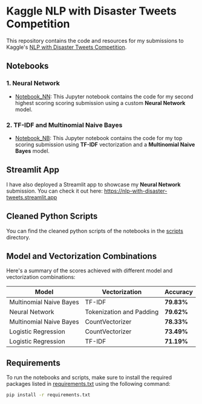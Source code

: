 # Kaggle NLP with Disaster Tweets Competition

This repository contains the code and resources for my submissions to Kaggle's [NLP with Disaster Tweets Competition](https://www.kaggle.com/c/nlp-getting-started).

## Notebooks

### 1. Neural Network
- [Notebook_NN](https://github.com/zsoltgeier/NLP-with-disaster-tweets/blob/main/Notebooks/naive_bayes_solution.ipynb): This Jupyter notebook contains the code for my second highest scoring scoring submission using a custom **Neural Network** model.

### 2. TF-IDF and Multinomial Naive Bayes
- [Notebook_NB](https://github.com/zsoltgeier/NLP-with-disaster-tweets/blob/main/Notebooks/naive_bayes_solution.ipynb): This Jupyter notebook contains the code for my top scoring submission using **TF-IDF** vectorization and a **Multinomial Naive Bayes** model.

## Streamlit App

I have also deployed a Streamlit app to showcase my **Neural Network** submission. You can check it out here: https://nlp-with-disaster-tweets.streamlit.app

## Cleaned Python Scripts

You can find the cleaned python scripts of the notebooks in the [scripts](https://github.com/zsoltgeier/NLP-with-disaster-tweets/tree/main/Scripts) directory.

## Model and Vectorization Combinations

Here's a summary of the scores achieved with different model and vectorization combinations:

| Model                        | Vectorization              | Accuracy   |
| ---------------------------- | -------------------------- | ---------- |
| Multinomial Naive Bayes      | TF-IDF                     | **79.83%** |
| Neural Network               | Tokenization and Padding   | **79.62%** |
| Multinomial Naive Bayes      | CountVectorizer            | **78.33%** |
| Logistic Regression          | CountVectorizer            | **73.49%** |
| Logistic Regression          | TF-IDF                     | **71.19%** |

## Requirements

To run the notebooks and scripts, make sure to install the required packages listed in [requirements.txt](https://github.com/zsoltgeier/NLP-with-disaster-tweets/blob/main/requirements.txt) using the following command:

```bash
pip install -r requirements.txt
